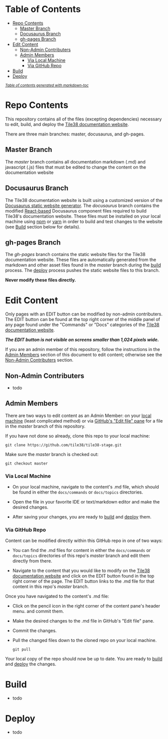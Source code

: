 # Table of Contents

- [Repo Contents](#repo-contents)
  - [Master Branch](#master-branch)
  - [Docusaurus Branch](#docusaurus-branch)
  - [gh-pages Branch](#gh-pages-branch)
- [Edit Content](#edit-content)
  - [Non-Admin Contributers](#non-admin-contributers)
  - [Admin Members](#admin-members)
    - [Via Local Machine](#via-local-machine)
    - [Via GitHub Repo](#via-github-repo)
- [Build](#build)
- [Deploy](#deploy)

<small><i><a href='http://ecotrust-canada.github.io/markdown-toc/'>Table of contents generated with markdown-toc</a></i></small>

# Repo Contents

This repository contains all of the files (excepting dependencies) necessary to edit, build, and deploy the [Tile38 documentation website](http://tile38.com).

There are three main branches: master, docusaurus, and gh-pages.

## Master Branch

The _master_ branch contains all documentation markdown (.md) and javascript (.js) files that must be edited to change the content on the documentation website

## Docusaurus Branch

The Tile38 documentation website is built using a customized version of the [Docusaurus static website generator](http://docusaurus.io/). The _docusaurus_ branch contains the modified [React-based](https://reactjs.org/) Docusaurus component files required to build Tile38's documentation website. These files must be installed on your local machine using [npm](https://docs.npmjs.com/) or [yarn](https://classic.yarnpkg.com/en/docs) in order to build and test changes to the website (see [Build](#build) section below for details).

## gh-pages Branch

The _gh-pages_ branch contains the static website files for the Tile38 documentation website. These files are automatically generated from the markdown and other asset files found in the _master_ branch during the [build](#build) process. The [deploy](#deploy) process pushes the static website files to this branch.

**Never modify these files directly.**

# Edit Content

Only pages with an EDIT button can be modified by non-admin contributers. The EDIT button can be found at the top right corner of the middle panel of any page found under the "Commands" or "Docs" categories of the [Tile38 documentation website](https://tile38.com/).

**_The EDIT button is not visible on screens smaller than 1,024 pixels wide._**

If you are an admin member of this repository, follow the instructions in the [Admin Members](#admin-members) section of this document to edit content; otherwise see the [Non-Admin Contributers](#non-admin-contributers) section.

## Non-Admin Contributers

- todo

## Admin Members

There are two ways to edit content as an Admin Member: on your [local machine](#local-machine) (least complicated method) or via [GitHub's "Edit file" pane](#github-repo) for a file in the _master_ branch of this repository.

If you have not done so already, clone this repo to your local machine:

```shell
git clone https://github.com/tile38/tile38-stage.git
```

Make sure the _master_ branch is checked out:

```shell
git checkout master
```

### Via Local Machine

- On your local machine, navigate to the content's .md file, which should be found in either the `docs/commands` or `docs/topics` directories.

- Open the file in your favorite IDE or text/markdown editor and make the desired changes.

- After saving your changes, you are ready to [build](#build) and [deploy](#deploy) them.

### Via GitHub Repo

Content can be modified directly within this GitHub repo in one of two ways:

- You can find the .md files for content in either the `docs/commands` or `docs/topics` directories of this repo's _master_ branch and edit them directly from there.

- Navigate to the content that you would like to modify on the [Tile38 documentation website](http://tile38.com) and click on the EDIT button found in the top right corner of the page. The EDIT button links to the .md file for that content in this repo's _master_ branch.

Once you have navigated to the content's .md file:

- Click on the pencil icon in the right corner of the content pane's header menu. and commit them.

- Make the desired changes to the .md file in GitHub's "Edit file" pane.

- Commit the changes.

- Pull the changed files down to the cloned repo on your local machine.

  ```shell
  git pull
  ```

Your local copy of the repo should now be up to date. You are ready to [build](#build) and [deploy](#deploy) the changes.

# Build

- todo

# Deploy

- todo
